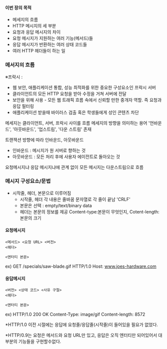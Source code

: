#### 이번 장의 목적

- 메세지의 흐름
- HTTP 메시지의 세 부분
- 요청과 응답 메시지의 차이
- 요청 메시지가 지원하는 여러 기능(메서드)들
- 응답 메시지가 반환하는 여러 상태 코드들
- 여러 HTTP 헤더들이 하는 일

### 메서지의 흐름
※프락시 :

- 웹 보안, 애플리케이션 통합, 성능 최적화를 위한 중요한 구성요소인 프락시 서버
- 클라이언트의 모든 HTTP 요청을 받아 수정을 거쳐 서버에 전달
- 보안을 위해 사용 - 모든 웹 트래픽 흐름 속에서 신뢰할 만한 중개자 역할. 즉 요청과 응답 필터링
- 애플리케이션 받을때 바이러스 검출 혹은 학생들에게 성인 콘텐츠 차단

메세지는 클라이언트, 서버, 프락시 사이를 흐름
메세지의 방향을 의미하는 용어 '언바운드', '아웃바운드', '업스트림', '다운 스트림' 존재

트랜잭션 방향에 따라 인바운드, 아웃바운드
- 인바운드 : 메시지가 원 서버로 향하는 것
- 아웃바운드 : 모든 처리 후에 사용자 에이전트로 돌아오는 것

요청메시지냐 응답 메시지냐에 관계 없이 모든 메시지는 다운스트림으로 흐름


### 메시지 구성요소/문법

- 시작줄, 헤더, 본문으로 이루어짐
  - 시작줄, 헤더 각 내용은 줄바꿈 문자열로 각 줄이 끝남 'CRLF'
  - 본문은 선택 : empty/text/binary data
  - 헤더는 본문의 정보를 제공 Content-type:본문이 무엇인지, Cotent-length: 본문의 크기

#### 요청메시지

```
<메서드> <요청 URL> <버전>
<헤더>

<엔터티 본문>
```
ex)
GET /specials/saw-blade.gif HTTP/1.0
Host: www.joes-hardware.com


#### 응답메시지

```
<버전> <상태 코드> <사유 구절>
<헤더>

<엔터티 본문>
```
ex)
HTTP/1.0 200 OK
Content-Type: image/gif
Content-length: 8572


*HTTP/1.0 이전 시절에는 응답에 요청줄/응답줄(시작줄)이 들어있을 필요가 없었다.

*HTTP/0.9는 요청은 메서드와 요청 URL만 있고, 응답은 오직 엔터티만 되어있어서 대부분의 기능들을 구현할수없다.
